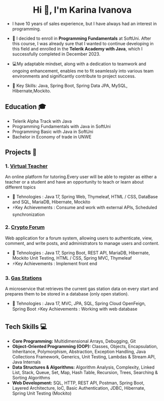 <h1 align="center">Hi 👋, I'm Karina Ivanova </h1>

- I have 10 years of sales experience, but I have always had an interest in programming.
- 🌱 I decided to enroll in **Programming Fundamentals**  at SoftUni. After this course, I was already sure that I wanted to continue developing in this field and enrolled in the **Telerik Academy with Java**, which I successfully completed in December 2023.

- 💻My adaptable mindset, along with a dedication to teamwork and ongoing enhancement, enables me to fit seamlessly into various team environments and significantly contribute to project success.

- 🔧 Key Skills: Java, Spring Boot, Spring Data JPA, MySQL, Hibernate,Mockito.
## Education 🎓
- Telerik Alpha Track with Java
- Programming Fundamentals with Java in SoftUni
- Programming Basic with Java in SoftUni
- Bachelor in Economy of trade in UNWE

## Projects 🚀
 ### 1. [Virtual Teacher](https://github.com/FinalProjectTeam06/VirtualTeacher)
An online platform for tutoring.Every user will be able to register as either a teacher or a student and have an opportunity to teach or learn about different topics

- 🔧 Tehnologies : Java 17, Spring Web, Thymeleaf, HTML / CSS, DataBase and SQL, MariaDB, Hibernate, Mockito
- ⚡Key Achievements :  Consume and work with external APIs,  Scheduled synchronization

### 2. [Crypto Forum](https://github.com/WebProjectForumTeam6/ForumSystem)
Web application for a forum system, allowing users to authenticate, view, comment, and write posts, and administrators to manage users and content.

- 🔧 Tehnologies : Java 17, Spring Boot, REST API, MariaDB, Hibernate, Mockito Unit Testing, HTML / CSS, Spring MVC, Thymeleaf
- ⚡Key Achievements : Implement front end

### 3. [Gas Stations](https://github.com/KarinaIvanova01/GasStations)
A microservice that retrieves the current gas station data on every start and prepares them to be stored in a database (only open station).

- 🔧 Tehnologies : Java 17, MVC, JPA, SQL, Spring Cloud OpenFeign, Spring Boot
⚡Key Achievements : Working with web database

## Tech Skills 💻
- **Core Programming:** Multidimensional Arrays, Debugging, Git
- **Object-Oriented Programming (OOP):** Classes, Objects, Encapsulation, Inheritance, Polymorphism, Abstraction, Exception Handling, Java Collections Framework, Generics, Unit Testing, Lambdas & Stream API, Java Internals
- **Data Structures & Algorithms:** Algorithm Analysis, Complexity, Linked List, Stack, Queue, Set, Map, Hash Table, Recursion, Trees, Searching & Sorting Algorithms
- **Web Development:** SQL, HTTP, REST API, Postman, Spring Boot, Layered Architecture, IoC, Basic Authentication, JDBC, Hibernate, Spring Unit Testing (Mockito)

